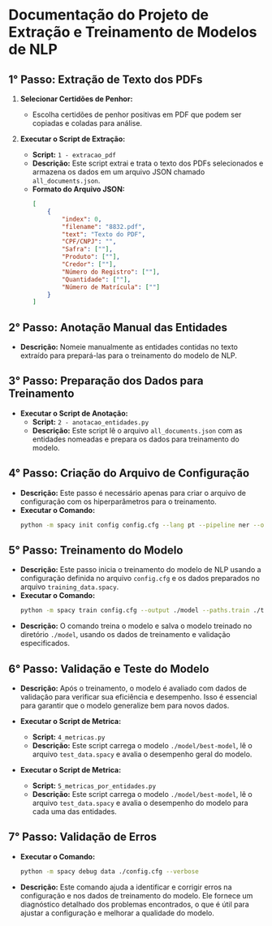 # Documentação do Projeto de Extração e Treinamento de Modelos de NLP

## 1° Passo: Extração de Texto dos PDFs

1. **Selecionar Certidões de Penhor:**
   - Escolha certidões de penhor positivas em PDF que podem ser copiadas e coladas para análise.

2. **Executar o Script de Extração:**
   - **Script:** `1 - extracao_pdf`
   - **Descrição:** Este script extrai e trata o texto dos PDFs selecionados e armazena os dados em um arquivo JSON chamado `all_documents.json`.
   - **Formato do Arquivo JSON:**
     ```json
     [
         {
             "index": 0,
             "filename": "8832.pdf",
             "text": "Texto do PDF",
             "CPF/CNPJ": "",
             "Safra": [""],
             "Produto": [""],
             "Credor": [""],
             "Número do Registro": [""],
             "Quantidade": [""],
             "Número de Matrícula": [""]
         }
     ]
     ```

## 2° Passo: Anotação Manual das Entidades

- **Descrição:** Nomeie manualmente as entidades contidas no texto extraído para prepará-las para o treinamento do modelo de NLP.

## 3° Passo: Preparação dos Dados para Treinamento

- **Executar o Script de Anotação:**
  - **Script:** `2 - anotacao_entidades.py`
  - **Descrição:** Este script lê o arquivo `all_documents.json` com as entidades nomeadas e prepara os dados para treinamento do modelo.

## 4° Passo: Criação do Arquivo de Configuração

- **Descrição:** Este passo é necessário apenas para criar o arquivo de configuração com os hiperparâmetros para o treinamento.
- **Executar o Comando:**
  ```bash
  python -m spacy init config config.cfg --lang pt --pipeline ner --optimize accuracy --transformers

## 5° Passo: Treinamento do Modelo

- **Descrição:** Este passo inicia o treinamento do modelo de NLP usando a configuração definida no arquivo `config.cfg` e os dados preparados no arquivo `training_data.spacy`.
- **Executar o Comando:**
  ```bash
  python -m spacy train config.cfg --output ./model --paths.train ./training_data.spacy --paths.dev ./training_data.spacy
- **Descrição:** O comando treina o modelo e salva o modelo treinado no diretório `./model`, usando os dados de treinamento e validação especificados.

## 6° Passo: Validação e Teste do Modelo

- **Descrição:** Após o treinamento, o modelo é avaliado com dados de validação para verificar sua eficiência e desempenho. Isso é essencial para garantir que o modelo generalize bem para novos dados.

- **Executar o Script de Metrica:**
  - **Script:** `4_metricas.py`
  - **Descrição:** Este script carrega o modelo `./model/best-model`, lê o arquivo `test_data.spacy` e avalia o desempenho geral do modelo.
- **Executar o Script de Metrica:**
  - **Script:** `5_metricas_por_entidades.py`
  - **Descrição:** Este script carrega o modelo `./model/best-model`, lê o arquivo `test_data.spacy` e avalia o desempenho do modelo para cada uma das entidades.
 
## 7° Passo: Validação de Erros

- **Executar o Comando:**
  ```bash
  python -m spacy debug data ./config.cfg --verbose
- **Descrição:** Este comando ajuda a identificar e corrigir erros na configuração e nos dados de treinamento do modelo. Ele fornece um diagnóstico detalhado dos problemas encontrados, o que é útil para ajustar a configuração e melhorar a qualidade do modelo.
